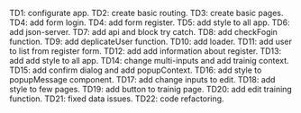TD1: configurate app.
TD2: create basic routing.
TD3: create basic pages.
TD4: add form login.
TD4: add form register.
TD5: add style to all app.
TD6: add json-server.
TD7: add api and block try catch.
TD8: add checkFogin function.
TD9: add deplicateUser function.
TD10: add loader.
TD11: add user to list from register form. 
TD12: add add information about register.
TD13: add add style to all app.
TD14: change multi-inputs and add trainig context.
TD15: add confirm dialog and add popupContext.
TD16: add style to popupMessage component.
TD17: add change inputs to edit.
TD18: add style to few pages.
TD19: add button to trainig page.
TD20: add edit training function.
TD21: fixed data issues.
TD22: code refactoring.

